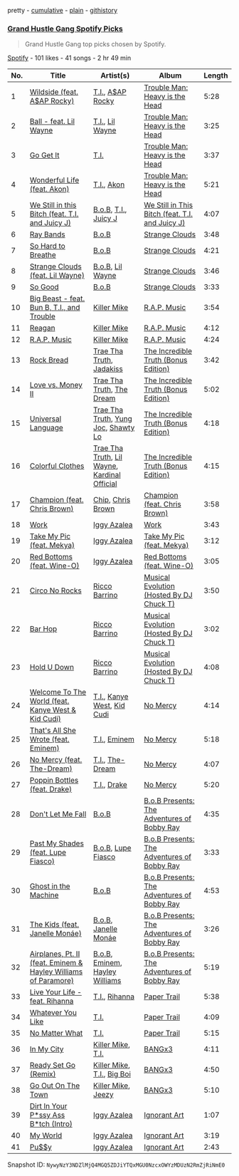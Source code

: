 pretty - [cumulative](/playlists/cumulative/4C0S1zvtcMtk2notLxCL1J.md) - [plain](/playlists/plain/4C0S1zvtcMtk2notLxCL1J) - [githistory](https://github.githistory.xyz/mackorone/spotify-playlist-archive/blob/main/playlists/plain/4C0S1zvtcMtk2notLxCL1J)

### [Grand Hustle Gang Spotify Picks](https://open.spotify.com/playlist/4C0S1zvtcMtk2notLxCL1J)

> Grand Hustle Gang top picks chosen by Spotify.

[Spotify](https://open.spotify.com/user/spotify) - 101 likes - 41 songs - 2 hr 49 min

| No. | Title | Artist(s) | Album | Length |
|---|---|---|---|---|
| 1 | [Wildside \(feat\. A$AP Rocky\)](https://open.spotify.com/track/672LwiiHSEDmEVYiNtcx6i) | [T.I.](https://open.spotify.com/artist/4OBJLual30L7gRl5UkeRcT), [A$AP Rocky](https://open.spotify.com/artist/13ubrt8QOOCPljQ2FL1Kca) | [Trouble Man: Heavy is the Head](https://open.spotify.com/album/4XDEh0x3M1ajC6vxJ1PNCD) | 5:28 |
| 2 | [Ball \- feat\. Lil Wayne](https://open.spotify.com/track/2FrBHYuuMOAQlGiyWtndMg) | [T.I.](https://open.spotify.com/artist/4OBJLual30L7gRl5UkeRcT), [Lil Wayne](https://open.spotify.com/artist/55Aa2cqylxrFIXC767Z865) | [Trouble Man: Heavy is the Head](https://open.spotify.com/album/4XDEh0x3M1ajC6vxJ1PNCD) | 3:25 |
| 3 | [Go Get It](https://open.spotify.com/track/3ZfACixzMNAbRcpGwEkLRe) | [T.I.](https://open.spotify.com/artist/4OBJLual30L7gRl5UkeRcT) | [Trouble Man: Heavy is the Head](https://open.spotify.com/album/4XDEh0x3M1ajC6vxJ1PNCD) | 3:37 |
| 4 | [Wonderful Life \(feat\. Akon\)](https://open.spotify.com/track/1yPPEqLnGRNYgiUZPauP4P) | [T.I.](https://open.spotify.com/artist/4OBJLual30L7gRl5UkeRcT), [Akon](https://open.spotify.com/artist/0z4gvV4rjIZ9wHck67ucSV) | [Trouble Man: Heavy is the Head](https://open.spotify.com/album/4XDEh0x3M1ajC6vxJ1PNCD) | 5:21 |
| 5 | [We Still in this Bitch \(feat\. T.I\. and Juicy J\)](https://open.spotify.com/track/63ZKUKbwb6Zozlk8LJCiPB) | [B.o.B](https://open.spotify.com/artist/5ndkK3dpZLKtBklKjxNQwT), [T.I.](https://open.spotify.com/artist/4OBJLual30L7gRl5UkeRcT), [Juicy J](https://open.spotify.com/artist/5gCRApTajqwbnHHPbr2Fpi) | [We Still in This Bitch \(feat\. T.I\. and Juicy J\)](https://open.spotify.com/album/0mffCgRjG8VocPm57JR6NS) | 4:07 |
| 6 | [Ray Bands](https://open.spotify.com/track/1NK5fZvPkVKrbiAbKv1ybz) | [B.o.B](https://open.spotify.com/artist/5ndkK3dpZLKtBklKjxNQwT) | [Strange Clouds](https://open.spotify.com/album/5JXkw4LxF9hvWECwy2Mzgy) | 3:48 |
| 7 | [So Hard to Breathe](https://open.spotify.com/track/4JSjoTATNlDj1UfNN0RoRl) | [B.o.B](https://open.spotify.com/artist/5ndkK3dpZLKtBklKjxNQwT) | [Strange Clouds](https://open.spotify.com/album/5JXkw4LxF9hvWECwy2Mzgy) | 4:21 |
| 8 | [Strange Clouds \(feat\. Lil Wayne\)](https://open.spotify.com/track/1c2OFmKVJf1L7UTXEJvMaA) | [B.o.B](https://open.spotify.com/artist/5ndkK3dpZLKtBklKjxNQwT), [Lil Wayne](https://open.spotify.com/artist/55Aa2cqylxrFIXC767Z865) | [Strange Clouds](https://open.spotify.com/album/5JXkw4LxF9hvWECwy2Mzgy) | 3:46 |
| 9 | [So Good](https://open.spotify.com/track/3FjPRoxtACgDhIK3u60CsP) | [B.o.B](https://open.spotify.com/artist/5ndkK3dpZLKtBklKjxNQwT) | [Strange Clouds](https://open.spotify.com/album/5JXkw4LxF9hvWECwy2Mzgy) | 3:33 |
| 10 | [Big Beast \- feat\. Bun B, T.I., and Trouble](https://open.spotify.com/track/0MAHA8TsUmBPbPjAoasuJA) | [Killer Mike](https://open.spotify.com/artist/2N4EYkIlG1kv25g6Wv8LGI) | [R.A.P\. Music](https://open.spotify.com/album/0I2VFkosuGRfni7LnmlxYB) | 3:54 |
| 11 | [Reagan](https://open.spotify.com/track/5SXlPyf9tHISDYW51h917G) | [Killer Mike](https://open.spotify.com/artist/2N4EYkIlG1kv25g6Wv8LGI) | [R.A.P\. Music](https://open.spotify.com/album/0I2VFkosuGRfni7LnmlxYB) | 4:12 |
| 12 | [R.A.P\. Music](https://open.spotify.com/track/2PmjuqvZWrvOYrB02zlhHy) | [Killer Mike](https://open.spotify.com/artist/2N4EYkIlG1kv25g6Wv8LGI) | [R.A.P\. Music](https://open.spotify.com/album/0I2VFkosuGRfni7LnmlxYB) | 4:24 |
| 13 | [Rock Bread](https://open.spotify.com/track/58eGBEv3lh0KUTQAe04TYS) | [Trae Tha Truth](https://open.spotify.com/artist/49vCIUW46QY3L5vo1xVFoy), [Jadakiss](https://open.spotify.com/artist/5pnbUBPifNnlusY8kTBivi) | [The Incredible Truth \(Bonus Edition\)](https://open.spotify.com/album/6qxEbu2pV8La7M57mANnTU) | 3:42 |
| 14 | [Love vs\. Money II](https://open.spotify.com/track/0eztEOoQ9PcO7VJCYWfxUQ) | [Trae Tha Truth](https://open.spotify.com/artist/49vCIUW46QY3L5vo1xVFoy), [The Dream](https://open.spotify.com/artist/0tdFP7YYasjER1oi3YlRca) | [The Incredible Truth \(Bonus Edition\)](https://open.spotify.com/album/6qxEbu2pV8La7M57mANnTU) | 5:02 |
| 15 | [Universal Language](https://open.spotify.com/track/7yMrvMXk8KCcJR1myAUmPQ) | [Trae Tha Truth](https://open.spotify.com/artist/49vCIUW46QY3L5vo1xVFoy), [Yung Joc](https://open.spotify.com/artist/23LbwefIODbyGdRbAz3urj), [Shawty Lo](https://open.spotify.com/artist/5mNB8ykTlENptzmsxXRtdS) | [The Incredible Truth \(Bonus Edition\)](https://open.spotify.com/album/6qxEbu2pV8La7M57mANnTU) | 4:18 |
| 16 | [Colorful Clothes](https://open.spotify.com/track/78m3HLWmNqmhUgXLA9t0gu) | [Trae Tha Truth](https://open.spotify.com/artist/49vCIUW46QY3L5vo1xVFoy), [Lil Wayne](https://open.spotify.com/artist/55Aa2cqylxrFIXC767Z865), [Kardinal Official](https://open.spotify.com/artist/0PRv5cBFV3OnzGXkSDOQL3) | [The Incredible Truth \(Bonus Edition\)](https://open.spotify.com/album/6qxEbu2pV8La7M57mANnTU) | 4:15 |
| 17 | [Champion \(feat\. Chris Brown\)](https://open.spotify.com/track/6PVucDgNmJ3ICAbxG6DKf4) | [Chip](https://open.spotify.com/artist/0tJCNteqwm7LmRZ6KWr8GT), [Chris Brown](https://open.spotify.com/artist/7bXgB6jMjp9ATFy66eO08Z) | [Champion \(feat\. Chris Brown\)](https://open.spotify.com/album/0g6Ig5P7Y2qt1rk1cl33IA) | 3:58 |
| 18 | [Work](https://open.spotify.com/track/1MY9YpojGn9VGTlWDloNoC) | [Iggy Azalea](https://open.spotify.com/artist/5yG7ZAZafVaAlMTeBybKAL) | [Work](https://open.spotify.com/album/5jgw1sSpsqOleQbXu4HfDL) | 3:43 |
| 19 | [Take My Pic \(feat\. Mekya\)](https://open.spotify.com/track/1cwFyeL6ZMZeOEK8gAnkNe) | [Iggy Azalea](https://open.spotify.com/artist/5yG7ZAZafVaAlMTeBybKAL) | [Take My Pic \(feat\. Mekya\)](https://open.spotify.com/album/4N53dKbZyvO99Jb5PXFSXU) | 3:12 |
| 20 | [Red Bottoms \(feat\. Wine\-O\)](https://open.spotify.com/track/4fLSh6ftw596AOFkDM5Kru) | [Iggy Azalea](https://open.spotify.com/artist/5yG7ZAZafVaAlMTeBybKAL) | [Red Bottoms \(feat\. Wine\-O\)](https://open.spotify.com/album/6IdajC9qEoN5jwWBlswFyk) | 3:05 |
| 21 | [Circo No Rocks](https://open.spotify.com/track/7gwj7PmkBDN8YOANy68ICM) | [Ricco Barrino](https://open.spotify.com/artist/4Sm4OwmPnnZ6L4EYX4AhOc) | [Musical Evolution \(Hosted By DJ Chuck T\)](https://open.spotify.com/album/50kPLJUjBZdzpgvDSU7C8T) | 3:50 |
| 22 | [Bar Hop](https://open.spotify.com/track/67mbD2hryc3Na6tPRDoq6e) | [Ricco Barrino](https://open.spotify.com/artist/4Sm4OwmPnnZ6L4EYX4AhOc) | [Musical Evolution \(Hosted By DJ Chuck T\)](https://open.spotify.com/album/50kPLJUjBZdzpgvDSU7C8T) | 3:02 |
| 23 | [Hold U Down](https://open.spotify.com/track/1YCohiOuN0IHZb0fgqgfAU) | [Ricco Barrino](https://open.spotify.com/artist/4Sm4OwmPnnZ6L4EYX4AhOc) | [Musical Evolution \(Hosted By DJ Chuck T\)](https://open.spotify.com/album/50kPLJUjBZdzpgvDSU7C8T) | 4:08 |
| 24 | [Welcome To The World \(feat\. Kanye West & Kid Cudi\)](https://open.spotify.com/track/6Bxhbd2xWZU41NCfbjJBdF) | [T.I.](https://open.spotify.com/artist/4OBJLual30L7gRl5UkeRcT), [Kanye West](https://open.spotify.com/artist/5K4W6rqBFWDnAN6FQUkS6x), [Kid Cudi](https://open.spotify.com/artist/0fA0VVWsXO9YnASrzqfmYu) | [No Mercy](https://open.spotify.com/album/5TT9ztREtG1lHBTSuWm05e) | 4:14 |
| 25 | [That's All She Wrote \(feat\. Eminem\)](https://open.spotify.com/track/0TUToYIBxyqHfDuEDS1O5l) | [T.I.](https://open.spotify.com/artist/4OBJLual30L7gRl5UkeRcT), [Eminem](https://open.spotify.com/artist/7dGJo4pcD2V6oG8kP0tJRR) | [No Mercy](https://open.spotify.com/album/5TT9ztREtG1lHBTSuWm05e) | 5:18 |
| 26 | [No Mercy \(feat\. The\-Dream\)](https://open.spotify.com/track/0C1KlvRBPF9xsJukwEy9PU) | [T.I.](https://open.spotify.com/artist/4OBJLual30L7gRl5UkeRcT), [The\-Dream](https://open.spotify.com/artist/1W3FSF1BLpY3hlVIgvenLz) | [No Mercy](https://open.spotify.com/album/5TT9ztREtG1lHBTSuWm05e) | 4:07 |
| 27 | [Poppin Bottles \(feat\. Drake\)](https://open.spotify.com/track/0Q7Ztso5bOtLbXpPDXb80E) | [T.I.](https://open.spotify.com/artist/4OBJLual30L7gRl5UkeRcT), [Drake](https://open.spotify.com/artist/3TVXtAsR1Inumwj472S9r4) | [No Mercy](https://open.spotify.com/album/5TT9ztREtG1lHBTSuWm05e) | 5:20 |
| 28 | [Don't Let Me Fall](https://open.spotify.com/track/556gFGIwADoqDnKK0vmoiB) | [B.o.B](https://open.spotify.com/artist/5ndkK3dpZLKtBklKjxNQwT) | [B.o.B Presents: The Adventures of Bobby Ray](https://open.spotify.com/album/7juIU7sRw4Oj9DpuadXILZ) | 4:35 |
| 29 | [Past My Shades \(feat\. Lupe Fiasco\)](https://open.spotify.com/track/3Q6Uh2Cctb5Aeg605Fbfd5) | [B.o.B](https://open.spotify.com/artist/5ndkK3dpZLKtBklKjxNQwT), [Lupe Fiasco](https://open.spotify.com/artist/01QTIT5P1pFP3QnnFSdsJf) | [B.o.B Presents: The Adventures of Bobby Ray](https://open.spotify.com/album/7juIU7sRw4Oj9DpuadXILZ) | 3:33 |
| 30 | [Ghost in the Machine](https://open.spotify.com/track/55779z5khRVWmsMaxzFovw) | [B.o.B](https://open.spotify.com/artist/5ndkK3dpZLKtBklKjxNQwT) | [B.o.B Presents: The Adventures of Bobby Ray](https://open.spotify.com/album/7juIU7sRw4Oj9DpuadXILZ) | 4:53 |
| 31 | [The Kids \(feat\. Janelle Monáe\)](https://open.spotify.com/track/02aA8rxDfbpIBvDJjQNiWm) | [B.o.B](https://open.spotify.com/artist/5ndkK3dpZLKtBklKjxNQwT), [Janelle Monáe](https://open.spotify.com/artist/6ueGR6SWhUJfvEhqkvMsVs) | [B.o.B Presents: The Adventures of Bobby Ray](https://open.spotify.com/album/7juIU7sRw4Oj9DpuadXILZ) | 3:26 |
| 32 | [Airplanes, Pt\. II \(feat\. Eminem & Hayley Williams of Paramore\)](https://open.spotify.com/track/4zlS6uTUQFankHs3wpTEM1) | [B.o.B](https://open.spotify.com/artist/5ndkK3dpZLKtBklKjxNQwT), [Eminem](https://open.spotify.com/artist/7dGJo4pcD2V6oG8kP0tJRR), [Hayley Williams](https://open.spotify.com/artist/6Rx1JKzBrSzoKQtmbVmBnM) | [B.o.B Presents: The Adventures of Bobby Ray](https://open.spotify.com/album/7juIU7sRw4Oj9DpuadXILZ) | 5:19 |
| 33 | [Live Your Life \- feat\. Rihanna](https://open.spotify.com/track/16GHcGtW9Io7AuVdNmTjv3) | [T.I.](https://open.spotify.com/artist/4OBJLual30L7gRl5UkeRcT), [Rihanna](https://open.spotify.com/artist/5pKCCKE2ajJHZ9KAiaK11H) | [Paper Trail](https://open.spotify.com/album/68E0atuSszPQYckBQ6cQnv) | 5:38 |
| 34 | [Whatever You Like](https://open.spotify.com/track/3tvWMBIblzT5FSjKtIeRR1) | [T.I.](https://open.spotify.com/artist/4OBJLual30L7gRl5UkeRcT) | [Paper Trail](https://open.spotify.com/album/68E0atuSszPQYckBQ6cQnv) | 4:09 |
| 35 | [No Matter What](https://open.spotify.com/track/0xJT5szWpZSjZhm7WeaEvd) | [T.I.](https://open.spotify.com/artist/4OBJLual30L7gRl5UkeRcT) | [Paper Trail](https://open.spotify.com/album/68E0atuSszPQYckBQ6cQnv) | 5:15 |
| 36 | [In My City](https://open.spotify.com/track/7CkNqgLg1bqHx3VDuYKajn) | [Killer Mike](https://open.spotify.com/artist/2N4EYkIlG1kv25g6Wv8LGI), [T.I.](https://open.spotify.com/artist/4OBJLual30L7gRl5UkeRcT) | [BANGx3](https://open.spotify.com/album/26BmsM9kCoN20PS3R9VFPH) | 4:11 |
| 37 | [Ready Set Go \(Remix\)](https://open.spotify.com/track/42cVkpsKWPO7S7XsWN9zVl) | [Killer Mike](https://open.spotify.com/artist/2N4EYkIlG1kv25g6Wv8LGI), [T.I.](https://open.spotify.com/artist/4OBJLual30L7gRl5UkeRcT), [Big Boi](https://open.spotify.com/artist/2ht3wxeT69CzyKFChNnNAB) | [BANGx3](https://open.spotify.com/album/26BmsM9kCoN20PS3R9VFPH) | 4:50 |
| 38 | [Go Out On The Town](https://open.spotify.com/track/5JrvwJ5eDNToWWl5oHA78b) | [Killer Mike](https://open.spotify.com/artist/2N4EYkIlG1kv25g6Wv8LGI), [Jeezy](https://open.spotify.com/artist/4yBK75WVCQXej1p04GWqxH) | [BANGx3](https://open.spotify.com/album/26BmsM9kCoN20PS3R9VFPH) | 5:10 |
| 39 | [Dirt In Your P\*ssy Ass B\*tch \(Intro\)](https://open.spotify.com/track/0nd3gon1IZ6tu3P9nJYbq2) | [Iggy Azalea](https://open.spotify.com/artist/5yG7ZAZafVaAlMTeBybKAL) | [Ignorant Art](https://open.spotify.com/album/0F6NHynBmwA2igtsM7gdp1) | 1:07 |
| 40 | [My World](https://open.spotify.com/track/6wQ23fXXzURmj0tDgoKAUC) | [Iggy Azalea](https://open.spotify.com/artist/5yG7ZAZafVaAlMTeBybKAL) | [Ignorant Art](https://open.spotify.com/album/0F6NHynBmwA2igtsM7gdp1) | 3:19 |
| 41 | [Pu$$y](https://open.spotify.com/track/54ohgeZ4ESJDlffKb9Ktrt) | [Iggy Azalea](https://open.spotify.com/artist/5yG7ZAZafVaAlMTeBybKAL) | [Ignorant Art](https://open.spotify.com/album/0F6NHynBmwA2igtsM7gdp1) | 2:43 |

Snapshot ID: `NywyNzY3NDZlMjQ4MGQ5ZDJiYTQxMGU0NzcxOWYzMDUzN2RmZjRiNmE0`
